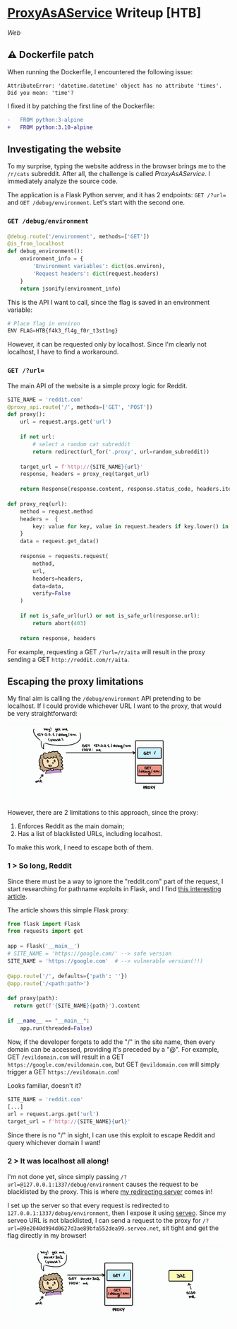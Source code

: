 # [ProxyAsAService](https://app.hackthebox.com/challenges/ProxyAsAService) Writeup [HTB]
_Web_

## ⚠️ Dockerfile patch
When running the Dockerfile, I encountered the following issue: 
```
AttributeError: 'datetime.datetime' object has no attribute 'times'. Did you mean: 'time'?
```
I fixed it by patching the first line of the Dockerfile: 
```diff
-   FROM python:3-alpine
+   FROM python:3.10-alpine
```

## Investigating the website
To my surprise, typing the website address in the browser brings me to the `/r/cats` subreddit. After all, the challenge is called _ProxyAsAService_. 
I immediately analyze the source code.

The application is a Flask Python server, and it has 2 endpoints: `GET /?url=` and `GET /debug/environment`. 
Let's start with the second one.

### `GET /debug/environment`
```py
@debug.route('/environment', methods=['GET'])
@is_from_localhost
def debug_environment():
    environment_info = {
        'Environment variables': dict(os.environ),
        'Request headers': dict(request.headers)
    }
    return jsonify(environment_info)
```
This is the API I want to call, since the flag is saved in an environment variable:
```py
# Place flag in environ
ENV FLAG=HTB{f4k3_fl4g_f0r_t3st1ng}
```
However, it can be requested only by localhost. Since I'm clearly not localhost, I have to find a workaround.

### `GET /?url=`
The main API of the website is a simple proxy logic for Reddit.
```py
SITE_NAME = 'reddit.com'
@proxy_api.route('/', methods=['GET', 'POST'])
def proxy():
    url = request.args.get('url')

    if not url:
        # select a random cat subreddit
        return redirect(url_for('.proxy', url=random_subreddit))
    
    target_url = f'http://{SITE_NAME}{url}'
    response, headers = proxy_req(target_url)

    return Response(response.content, response.status_code, headers.items())

def proxy_req(url):    
    method = request.method
    headers =  {
        key: value for key, value in request.headers if key.lower() in ['x-csrf-token', 'cookie', 'referer']
    }
    data = request.get_data()

    response = requests.request(
        method,
        url,
        headers=headers,
        data=data,
        verify=False
    )

    if not is_safe_url(url) or not is_safe_url(response.url):
        return abort(403)
    
    return response, headers
```
For example, requesting a GET `/?url=/r/aita` will result in the proxy sending a GET `http://reddit.com/r/aita`.

## Escaping the proxy limitations
My final aim is calling the `/debug/environment` API pretending to be localhost. If I could provide whichever URL I want to the proxy, that would be very straightforward:

![Server communication example](../figs/hey-server.gif)

However, there are 2 limitations to this approach, since the proxy:
1. Enforces Reddit as the main domain;
2. Has a list of blacklisted URLs, including localhost.

To make this work, I need to escape both of them.

### 1 > So long, Reddit
Since there must be a way to ignore the "reddit.com" part of the request, I start researching for pathname exploits in Flask, and I find [this interesting article](https://rafa.hashnode.dev/exploiting-http-parsers-inconsistencies#heading-ssrf-on-flask-through-incorrect-pathname-interpretation).

The article shows this simple Flask proxy:
```py
from flask import Flask
from requests import get

app = Flask('__main__')
# SITE_NAME = 'https://google.com/' --> safe version
SITE_NAME = 'https://google.com'  # --> vulnerable version(!!)

@app.route('/', defaults={'path': ''})
@app.route('/<path:path>')

def proxy(path):
  return get(f'{SITE_NAME}{path}').content

if __name__ == "__main__":
    app.run(threaded=False)
```
Now, if the developer forgets to add the "/" in the site name, then every domain can be accessed, providing it's preceded by a "@". For example, GET `/evildomain.com` will result in a GET `https://google.com/evildomain.com`, but GET `@evildomain.com` will simply trigger a GET `https://evildomain.com`!

Looks familiar, doesn't it?
```py
SITE_NAME = 'reddit.com'
[...]
url = request.args.get('url')
target_url = f'http://{SITE_NAME}{url}'
```
Since there is no "/" in sight, I can use this exploit to escape Reddit and query whichever domain I want!

### 2 > It was localhost all along!
I'm not done yet, since simply passing `/?url=@127.0.0.1:1337/debug/environment` causes the request to be blacklisted by the proxy. This is where [my redirecting server](../../utilities/server_302.py) comes in!

I set up the server so that every request is redirected to `127.0.0.1:1337/debug/environment`, then I expose it using [serveo](https://serveo.net/). Since my serveo URL is not blacklisted, I can send a request to the proxy for `/?url=@9e2040d994d0627d3ae89bfa552dea99.serveo.net`, sit tight and get the flag directly in my browser!

![Getting the flag](../figs/hey-server-302.gif)
